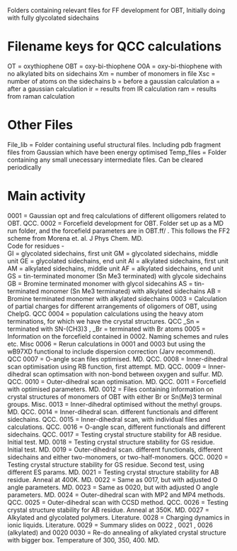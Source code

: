 Folders containing relevant files for FF development for OBT,  Initially doing with fully glycolated sidechains

# Filename keys for QCC calculations
OT = oxythiophene
OBT = oxy-bi-thiophene
O0A = oxy-bi-thiophene with no alkylated bits on sidechains
Xm = number of monomers in file 
Xsc = number of atoms on the sidechains
b = before a gaussian calculation
a = after a gaussian calculation
ir = results from IR calculation
ram = results from raman calculation

# Other Files
File_lib = Folder containing useful structural files.  Including pdb fragment files from Gaussian which have been energy optimised
Temp_files = Folder containing any small unecessary intermediate files. Can be cleared periodically

# Main activity 
0001 = Gaussian opt and freq calculations of different olligomers related to OBT. QCC.
0002 = Forcefield development for OBT.  Folder set up as a MD run folder, and the forcefield parameters are in OBT.ff/ . This follows the FF2 scheme from Morena et. al. J Phys Chem. MD.    
	Code for residues - 	
		GI = glycolated sidechains, first unit
		GM = glycolated sidechains, middle unit
		GE = glycolated sidechains, end unit
		AI = alkylated sidechains, first unit
		AM = alkylated sidechains, middle unit
		AF = alkylated sidechains, end unit
		GS = tin-terminated monomer (Sn Me3 terminated) with glycole sidechains
		GB = Bromine terminated monomer with glycol sidecahins
		AS = tin-terminated monomer (Sn Me3 terminated) with alkylated sidechains
		AB = Bromine terminated monomer with alkylated sidechains
0003 = Calculation of partial charges for different arrangements of oligomers of OBT, using ChelpG. QCC
0004 = population calculations using the heavy atom terminations, for which we have the crystal structures. QCC
	_Sn = terminated with SN-(CH3)3 , _Br = terminated with Br atoms
0005 = Information on the forcefield contained in 0002.  Naming schemes and rules etc. Misc
0006 = Rerun calculations in 0001 and 0003 but using the wB97XD functional to include dispersion correction (Jarv recommend). QCC
0007 = O-angle scan files optimised. MD. QCC.
0008 = Inner-dihedral scan optimisation using RB function, first attempt. MD. QCC.
0009 = Inner-dihedral scan optimsation with non-bond between oxygen and sulfur. MD. QCC.
0010 = Outer-dihedral scan optimisation. MD. QCC.
0011 = Forcefield with optimised parameters. MD. 
0012 = Files containing information on crystal structures of monomers of OBT with either Br or Sn(Me)3 terminal groups. Misc.
0013 = Inner-dihedral optimised without the methyl groups. MD. QCC.
0014 = Inner-dihedral scan. different functionals and different sidechains. QCC.
0015 = Inner-dihedral scan, with individual files and calculations. QCC.
0016 = O-angle scan, different functionals and different sidechains. QCC.
0017 = Testing crystal structure stability for AB residue.  Initial test. MD.
0018 = Testing crystal structure stability for GS residue.  Initial test. MD. 
0019 = Outer-dihedral scan. different functionals, different sidechains and either two-monomers, or two-half-monomers. QCC.
0020 = Testing crystal structure stability for GS residue.  Second test, using different ES params. MD. 
0021 = Testing crystal structure stability for AB residue.  Anneal at 400K. MD. 
0022 = Same as 0017, but with adjusted O angle parameters. MD. 
0023 = Same as 0020, but with adjusted O angle parameters. MD. 
0024 = Outer-dihedral scan with MP2 and MP4 methods. QCC.
0025 = Outer-dihedral scan with CCSD method. QCC.
0026 = Testing crystal structure stability for AB residue.  Anneal at 350K. MD.
0027 = Alkylated and glycolated polymers. Literature.
0028 = Charging dynamics in ionic liquids. Literature.
0029 = Summary slides on 0022 , 0021 , 0026 (alkylated) and 0020
0030 = Re-do annealing of alkylated crystal structure with bigger box. Temperature of 300, 350, 400. MD.

